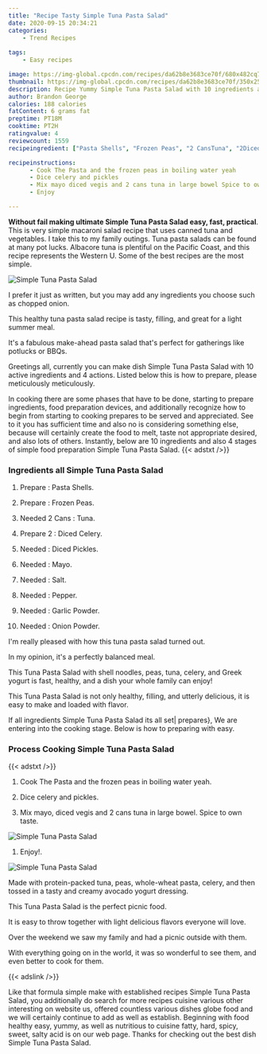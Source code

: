 ```yaml
---
title: "Recipe Tasty Simple Tuna Pasta Salad"
date: 2020-09-15 20:34:21
categories:
    - Trend Recipes
    
tags:
    - Easy recipes

image: https://img-global.cpcdn.com/recipes/da62b8e3683ce70f/680x482cq70/simple-tuna-pasta-salad-recipe-main-photo.jpg
thumbnail: https://img-global.cpcdn.com/recipes/da62b8e3683ce70f/350x250cq70/simple-tuna-pasta-salad-recipe-main-photo.jpg
description: Recipe Yummy Simple Tuna Pasta Salad with 10 ingredients and 4 stages of easy cooking.
author: Brandon George
calories: 188 calories
fatContent: 6 grams fat
preptime: PT18M
cooktime: PT2H
ratingvalue: 4
reviewcount: 1559
recipeingredient: ["Pasta Shells", "Frozen Peas", "2 CansTuna", "2Diced Celery", "Diced Pickles", "Mayo", "Salt", "Pepper", "Garlic Powder", "Onion Powder"]

recipeinstructions: 
      - Cook The Pasta and the frozen peas in boiling water yeah 
      - Dice celery and pickles 
      - Mix mayo diced vegis and 2 cans tuna in large bowel Spice to own taste 
      - Enjoy

---
```




**Without fail making ultimate Simple Tuna Pasta Salad easy, fast, practical**. This is very simple macaroni salad recipe that uses canned tuna and vegetables. I take this to my family outings. Tuna pasta salads can be found at many pot lucks. Albacore tuna is plentiful on the Pacific Coast, and this recipe represents the Western U. Some of the best recipes are the most simple.


![Simple Tuna Pasta Salad](https://img-global.cpcdn.com/recipes/da62b8e3683ce70f/680x482cq70/simple-tuna-pasta-salad-recipe-main-photo.jpg "Simple Tuna Pasta Salad")



I prefer it just as written, but you may add any ingredients you choose such as chopped onion.

This healthy tuna pasta salad recipe is tasty, filling, and great for a light summer meal.

It&#39;s a fabulous make-ahead pasta salad that&#39;s perfect for gatherings like potlucks or BBQs.


Greetings all, currently you can make dish Simple Tuna Pasta Salad with 10 active ingredients and 4 actions. Listed below this is how to prepare, please meticulously meticulously.

In cooking there are some phases that have to be done, starting to prepare ingredients, food preparation devices, and additionally recognize how to begin from starting to cooking prepares to be served and appreciated. See to it you has sufficient time and also no is considering something else, because will certainly create the food to melt, taste not appropriate desired, and also lots of others. Instantly, below are 10 ingredients and also 4 stages of simple food preparation Simple Tuna Pasta Salad.
{{< adstxt />}}

### Ingredients all Simple Tuna Pasta Salad


1. Prepare  : Pasta Shells.

1. Prepare  : Frozen Peas.

1. Needed 2 Cans : Tuna.

1. Prepare 2 : Diced Celery.

1. Needed  : Diced Pickles.

1. Needed  : Mayo.

1. Needed  : Salt.

1. Needed  : Pepper.

1. Needed  : Garlic Powder.

1. Needed  : Onion Powder.


I&#39;m really pleased with how this tuna pasta salad turned out.

In my opinion, it&#39;s a perfectly balanced meal.

This Tuna Pasta Salad with shell noodles, peas, tuna, celery, and Greek yogurt is fast, healthy, and a dish your whole family can enjoy!

This Tuna Pasta Salad is not only healthy, filling, and utterly delicious, it is easy to make and loaded with flavor.


If all ingredients Simple Tuna Pasta Salad its all set| prepares}, We are entering into the cooking stage. Below is how to preparing with easy.

### Process Cooking Simple Tuna Pasta Salad

{{< adstxt />}}


1. Cook The Pasta and the frozen peas in boiling water yeah.



1. Dice celery and pickles.



1. Mix mayo, diced vegis and 2 cans tuna in large bowel. Spice to own taste.



![Simple Tuna Pasta Salad](https://img-global.cpcdn.com/steps/cae5c03f02a7a2e6/160x128cq70/simple-tuna-pasta-salad-recipe-step-3-photo.jpg" "Simple Tuna Pasta Salad")



1. Enjoy!.



![Simple Tuna Pasta Salad](https://img-global.cpcdn.com/steps/f7187c4c7895d288/160x128cq70/simple-tuna-pasta-salad-recipe-step-4-photo.jpg" "Simple Tuna Pasta Salad")




Made with protein-packed tuna, peas, whole-wheat pasta, celery, and then tossed in a tasty and creamy avocado yogurt dressing.

This Tuna Pasta Salad is the perfect picnic food.

It is easy to throw together with light delicious flavors everyone will love.

Over the weekend we saw my family and had a picnic outside with them.

With everything going on in the world, it was so wonderful to see them, and even better to cook for them.


{{< adslink />}}

Like that formula simple make with established recipes Simple Tuna Pasta Salad, you additionally do search for more recipes cuisine various other interesting on website us, offered countless various dishes globe food and we will certainly continue to add as well as establish. Beginning with food healthy easy, yummy, as well as nutritious to cuisine fatty, hard, spicy, sweet, salty acid is on our web page. Thanks for checking out the best dish Simple Tuna Pasta Salad.
